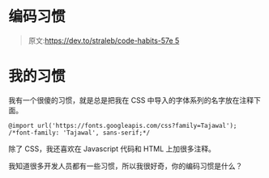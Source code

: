 # 编码习惯

> 原文:[https://dev.to/straleb/code-habits-57e 5](https://dev.to/straleb/code-habits--57e5)

# [](#my-habits)我的习惯

我有一个很傻的习惯，就是总是把我在 CSS 中导入的字体系列的名字放在注释下面。

```
@import url('https://fonts.googleapis.com/css?family=Tajawal');
/*font-family: 'Tajawal', sans-serif;*/ 
```

除了 CSS，我还喜欢在 Javascript 代码和 HTML 上加很多注释。

我知道很多开发人员都有一些习惯，所以我很好奇，你的编码习惯是什么？